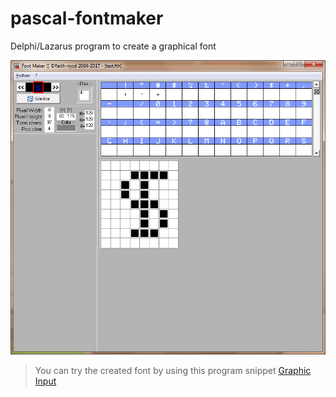 # pascal-fontmaker
Delphi/Lazarus program to create a graphical font

![Screenshot](https://github.com/flaith-nycd/pascal-fontmaker/blob/master/Screenshot_01.png)

> You can try the created font by using this program snippet [Graphic Input](https://github.com/flaith-nycd/pascal-grafic-input)
